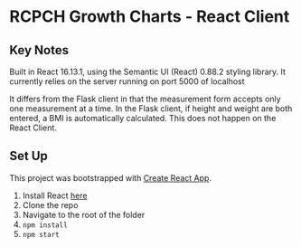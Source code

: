 

# RCPCH Growth Charts - React Client


## Key Notes
Built in React 16.13.1, using the Semantic UI (React) 0.88.2 styling library.
It currently relies on the server running on port 5000 of localhost

It differs from the Flask client in that the measurement form accepts only one measurement at a time.
In the Flask client, if height and weight are both entered, a BMI is automatically calculated.
This does not happen on the React Client.

## Set Up
This project was bootstrapped with [Create React App](https://github.com/facebook/create-react-app).

1. Install React [here](https://reactjs.org/docs/getting-started.html)
1. Clone the repo
1. Navigate to the root of the folder
1. `npm install`
1. `npm start`